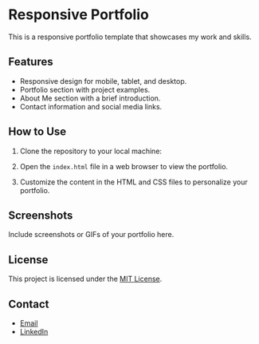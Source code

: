 # Responsive Portfolio

This is a responsive portfolio template that showcases my work and skills.

## Features

- Responsive design for mobile, tablet, and desktop.
- Portfolio section with project examples.
- About Me section with a brief introduction.
- Contact information and social media links.

## How to Use

1. Clone the repository to your local machine:


2. Open the `index.html` file in a web browser to view the portfolio.

3. Customize the content in the HTML and CSS files to personalize your portfolio.

## Screenshots

Include screenshots or GIFs of your portfolio here.

## License

This project is licensed under the [MIT License](LICENSE).

## Contact

- [Email](mailto:arpitpandey639344.com)
- [LinkedIn](https://www.linkedin.com/in/arpit-pandey-489654226/)


